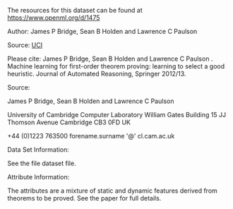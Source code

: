 The resources for this dataset can be found at https://www.openml.org/d/1475

Author: James P Bridge, Sean B Holden and Lawrence C Paulson 
  
Source: [UCI](https://archive.ics.uci.edu/ml/datasets/First-order+theorem+proving)  

Please cite: James P Bridge, Sean B Holden and Lawrence C Paulson . Machine learning for first-order theorem proving: learning to select a good heuristic. Journal of Automated Reasoning, Springer 2012/13. 

Source:

James P Bridge, Sean B Holden and Lawrence C Paulson 

University of Cambridge 
Computer Laboratory 
William Gates Building 
15 JJ Thomson Avenue 
Cambridge CB3 0FD 
UK 

+44 (0)1223 763500 
forename.surname '@' cl.cam.ac.uk


Data Set Information:

See the file dataset file.


Attribute Information:

The attributes are a mixture of static and dynamic features derived from theorems to be proved. See the paper for full details.
